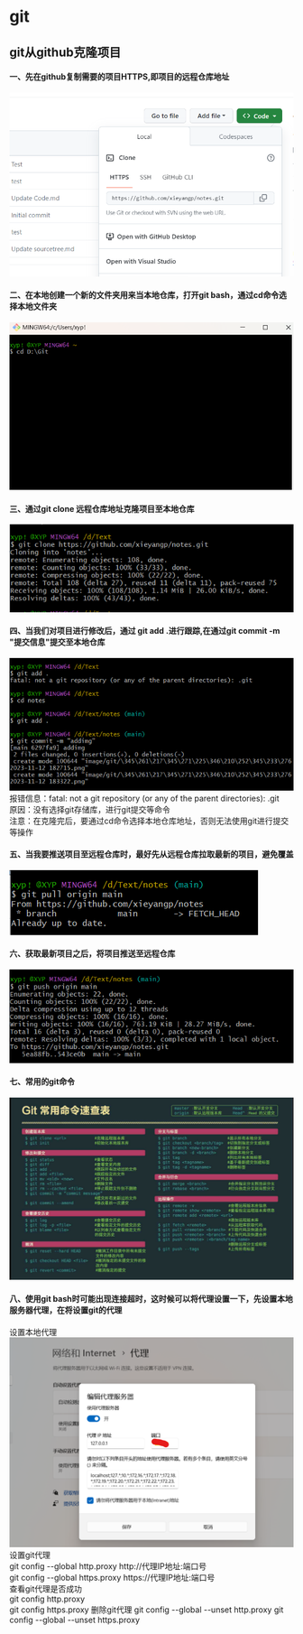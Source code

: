 git
====
##  git从github克隆项目
####  一、先在github复制需要的项目HTTPS,即项目的远程仓库地址
![项目HTTPS](https://github.com/xieyangp/notes/blob/main/image/git/%E5%B1%8F%E5%B9%95%E6%88%AA%E5%9B%BE%202023-11-12%20160403.png)
####  二、在本地创建一个新的文件夹用来当本地仓库，打开git bash，通过cd命令选择本地文件夹
![git bash选择本地仓库](https://github.com/xieyangp/notes/blob/main/image/git/%E5%B1%8F%E5%B9%95%E6%88%AA%E5%9B%BE%202023-11-12%20182715.png)
####  三、通过git clone 远程仓库地址克隆项目至本地仓库
![git bash克隆](https://github.com/xieyangp/notes/blob/main/image/git/%E5%B1%8F%E5%B9%95%E6%88%AA%E5%9B%BE%202023-11-12%20183322.png)
####  四、当我们对项目进行修改后，通过 git add .进行跟踪,在通过git commit -m "提交信息"提交至本地仓库
![提交至本地](https://github.com/xieyangp/notes/blob/main/image/git/%E5%B1%8F%E5%B9%95%E6%88%AA%E5%9B%BE%202023-11-12%20183952.png)  
  报错信息：fatal: not a git repository (or any of the parent directories): .git  
  原因：没有选择git存储库，进行git提交等命令  
  注意：在克隆完后，要通过cd命令选择本地仓库地址，否则无法使用git进行提交等操作  
####  五、当我要推送项目至远程仓库时，最好先从远程仓库拉取最新的项目，避免覆盖
![获取项目](https://github.com/xieyangp/notes/blob/main/image/git/%E5%B1%8F%E5%B9%95%E6%88%AA%E5%9B%BE%202023-11-12%20202658.png) 
####  六、获取最新项目之后，将项目推送至远程仓库
![推送项目](https://github.com/xieyangp/notes/blob/main/image/git/%E5%B1%8F%E5%B9%95%E6%88%AA%E5%9B%BE%202023-11-12%20204142.png) 
####  七、常用的git命令
![git命令](https://github.com/xieyangp/notes/blob/main/image/git/%E5%B1%8F%E5%B9%95%E6%88%AA%E5%9B%BE%202023-11-12%20200017.png)
####  八、使用git bash时可能出现连接超时，这时候可以将代理设置一下，先设置本地服务器代理，在将设置git的代理
设置本地代理  
![设置本地代理](https://github.com/xieyangp/notes/blob/main/image/git/%E5%B1%8F%E5%B9%95%E6%88%AA%E5%9B%BE%202023-11-12%20202725.png)   
设置git代理    
git config --global http.proxy http://代理IP地址:端口号  
git config --global https.proxy https://代理IP地址:端口号  
查看git代理是否成功  
git config http.proxy  
git config https.proxy
删除git代理
git config --global --unset http.proxy
git config --global --unset https.proxy
